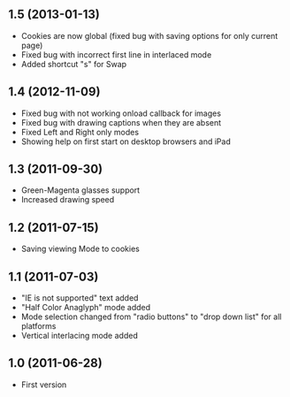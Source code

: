 ## 1.5 (2013-01-13)
* Cookies are now global (fixed bug with saving options for only current page)
* Fixed bug with incorrect first line in interlaced mode
* Added shortcut "s" for Swap

## 1.4 (2012-11-09)
* Fixed bug with not working onload callback for images
* Fixed bug with drawing captions when they are absent
* Fixed Left and Right only modes
* Showing help on first start on desktop browsers and iPad

## 1.3 (2011-09-30)
* Green-Magenta glasses support
* Increased drawing speed

## 1.2 (2011-07-15)
* Saving viewing Mode to cookies

## 1.1 (2011-07-03)
* "IE is not supported" text added
* "Half Color Anaglyph" mode added
* Mode selection changed from "radio buttons" to "drop down list" for all platforms
* Vertical interlacing mode added

## 1.0 (2011-06-28)
* First version